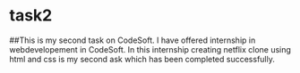 # task2
##This is my second task on CodeSoft. I have offered internship in webdevelopement in CodeSoft. In this internship creating netflix clone using html and css is my second ask which has been completed successfully.
